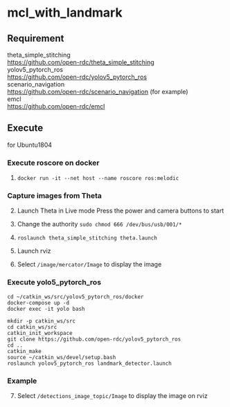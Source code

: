 # mcl_with_landmark

## Requirement
theta_simple_stitching  
https://github.com/open-rdc/theta_simple_stitching  
yolov5_pytorch_ros  
https://github.com/open-rdc/yolov5_pytorch_ros  
scenario_navigation  
https://github.com/open-rdc/scenario_navigation  (for example)  
emcl  
https://github.com/open-rdc/emcl  

## Execute
for Ubuntu1804

### Execute roscore on docker
1) `docker run -it --net host --name roscore ros:melodic`

### Capture images from Theta
2) Launch Theta in Live mode
Press the power and camera buttons to start

3) Change the authority
`sudo chmod 666 /dev/bus/usb/001/*`
4) `roslaunch theta_simple_stitching theta.launch`
5) Launch rviz
6) Select `/image/mercator/Image` to display the image

### Execute yolo5_pytorch_ros
```
cd ~/catkin_ws/src/yolov5_pytorch_ros/docker
docker-compose up -d
docker exec -it yolo bash
```
```
mkdir -p catkin_ws/src
cd catkin_ws/src
catkin_init_workspace
git clone https://github.com/open-rdc/yolov5_pytorch_ros
cd ..
catkin_make
source ~/catkin_ws/devel/setup.bash
roslaunch yolov5_pytorch_ros landmark_detector.launch
```

### Example
7) Select `/detections_image_topic/Image` to display the image on rviz
